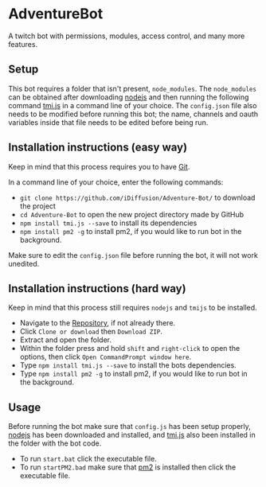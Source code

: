 # AdventureBot

A twitch bot with permissions, modules, access control, and many more features.

## Setup

This bot requires a folder that isn't present, `node_modules`. The `node_modules` can be obtained after downloading [nodejs](https://nodejs.org/en/) and then running the following command [tmi.js](https://docs.tmijs.org/) in a command line of your choice. The `config.json` file also needs to be modified before running this bot; the name, channels and oauth variables inside that file needs to be edited before being run.

## Installation instructions (easy way)

Keep in mind that this process requires you to have [Git](https://git-scm.com/).

In a command line of your choice, enter the following commands:

-   `git clone https://github.com/iDiffusion/Adventure-Bot/` to download the project
-   `cd Adventure-Bot` to open the new project directory made by GitHub
-   `npm install tmi.js --save` to install its dependencies
-   `npm install pm2 -g` to install pm2, if you would like to run bot in the background.

Make sure to edit the `config.json` file before running the bot, it will not work unedited.

## Installation instructions (hard way)

Keep in mind that this process still requires `nodejs` and `tmijs` to be installed.

-   Navigate to the [Repository](https://github.com/iDiffusion/Adventure-Bot), if not already there.
-   Click `Clone or download` then `Download ZIP`.
-   Extract and open the folder.
-   Within the folder press and hold `shift` and `right-click` to open the options, then click `Open CommandPrompt window here`.
-   Type `npm install tmi.js --save` to install the bots dependencies.
-   Type `npm install pm2 -g` to install pm2, if you would like to run bot in the background.

## Usage

Before running the bot make sure that `config.js` has been setup properly, [nodejs](https://nodejs.org/en/) has been downloaded and installed, and [tmi.js](https://docs.tmijs.org/) also been installed in the folder with the bot code.

-   To run `start.bat` click the executable file.
-   To run `startPM2.bad` make sure that [pm2](http://pm2.keymetrics.io/) is installed then click the executable file.
